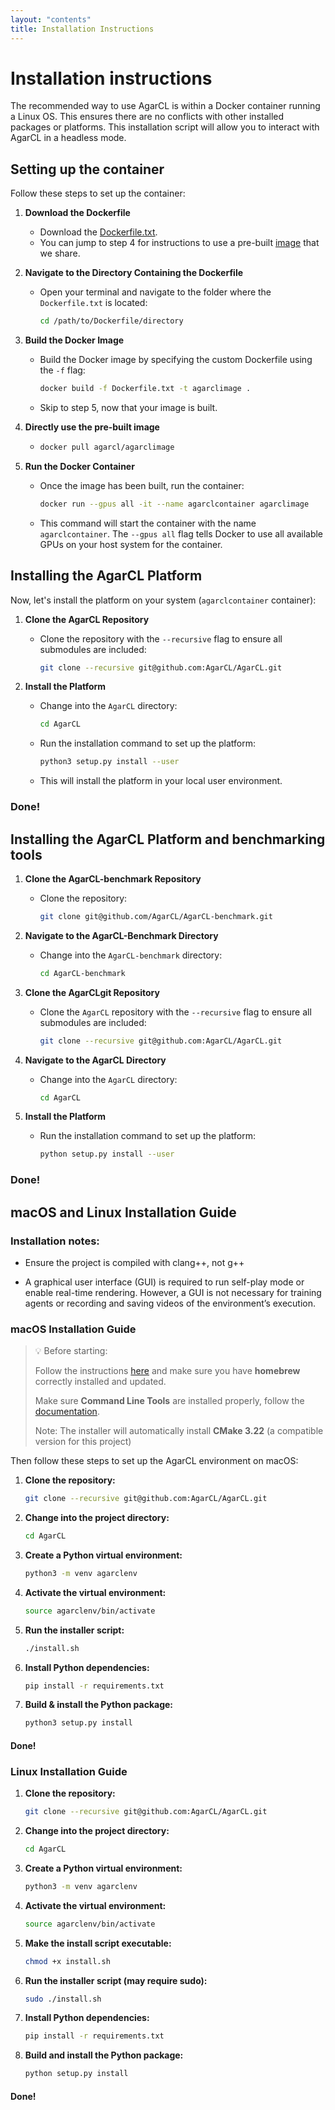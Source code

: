 ```yaml
---
layout: "contents"
title: Installation Instructions
---
```


# Installation instructions

The recommended way to use AgarCL is within a Docker container running a Linux OS. This ensures there are no conflicts with other installed packages or platforms. This installation script will allow you to interact with AgarCL in a headless mode.

## Setting up the container
Follow these steps to set up the container:

1. **Download the Dockerfile**
   - Download the [Dockerfile.txt](https://github.com/AgarCL/AgarCL/blob/master/Dockerfile.txt).
   - You can jump to step 4 for instructions to use a pre-built [image](https://hub.docker.com/repository/docker/agarcl/agarclimage/general) that we share.

2. **Navigate to the Directory Containing the Dockerfile**
   - Open your terminal and navigate to the folder where the `Dockerfile.txt` is located:
     ```bash
     cd /path/to/Dockerfile/directory
     ```

3. **Build the Docker Image**
   - Build the Docker image by specifying the custom Dockerfile using the `-f` flag:
     ```bash
     docker build -f Dockerfile.txt -t agarclimage .
     ```
   - Skip to step 5, now that your image is built.
4. **Directly use the pre-built image**
   - ```bash
     docker pull agarcl/agarclimage
     ```
5. **Run the Docker Container**
   - Once the image has been built, run the container:
     ```bash
     docker run --gpus all -it --name agarclcontainer agarclimage
     ```
   - This command will start the container with the name `agarclcontainer`. The `--gpus all` flag tells Docker to use all available GPUs on your host system for the container.

## Installing the AgarCL Platform

Now, let's install the platform on your system (`agarclcontainer` container):

1. **Clone the AgarCL Repository**
   - Clone the repository with the `--recursive` flag to ensure all submodules are included:
     ```bash
     git clone --recursive git@github.com:AgarCL/AgarCL.git
     ```

2. **Install the Platform**
   - Change into the `AgarCL` directory:
     ```bash
     cd AgarCL
     ```

   - Run the installation command to set up the platform:
     ```bash
     python3 setup.py install --user
     ```

   - This will install the platform in your local user environment.

### Done!

## Installing the AgarCL Platform and benchmarking tools

1. **Clone the AgarCL-benchmark Repository**
   - Clone the repository:
     ```bash
     git clone git@github.com/AgarCL/AgarCL-benchmark.git
     ```

2. **Navigate to the AgarCL-Benchmark Directory**
   - Change into the `AgarCL-benchmark` directory:
     ```bash
     cd AgarCL-benchmark
     ```

4. **Clone the AgarCLgit  Repository**
   - Clone the `AgarCL` repository with the `--recursive` flag to ensure all submodules are included:
     ```bash
     git clone --recursive git@github.com:AgarCL/AgarCL.git
     ```

5. **Navigate to the AgarCL Directory**
   - Change into the `AgarCL` directory:
     ```bash
     cd AgarCL
     ```

6. **Install the Platform**
   - Run the installation command to set up the platform:
     ```bash
     python setup.py install --user
     ```

### Done!

## macOS and Linux Installation Guide

### Installation notes:

- Ensure the project is compiled with clang++, not g++

- A graphical user interface (GUI) is required to run self-play mode or enable real-time rendering. However, a GUI is not necessary for training agents or recording and saving videos of the environment’s execution.

### macOS Installation Guide

> 💡 Before starting:
>
> Follow the instructions [here](https://brew.sh/) and make sure you have **homebrew** correctly installed and updated.
>
> Make sure **Command Line Tools** are installed properly, follow the [documentation](https://developer.apple.com/xcode/resources/).
>
> Note: The installer will automatically install **CMake 3.22** (a compatible version for this project)


Then follow these steps to set up the AgarCL environment on macOS:

1. **Clone the repository:**
   ```bash
   git clone --recursive git@github.com:AgarCL/AgarCL.git
   ```
2. **Change into the project directory:**
   ```bash
   cd AgarCL
   ```
3. **Create a Python virtual environment:**
   ```bash
   python3 -m venv agarclenv
   ```
4. **Activate the virtual environment:**
   ```bash
   source agarclenv/bin/activate
   ```
5. **Run the installer script:**
   ```bash
   ./install.sh
   ```
6. **Install Python dependencies:**
   ```bash
   pip install -r requirements.txt
   ```
7. **Build & install the Python package:**
   ```bash
   python3 setup.py install
    ```

#### Done!

### Linux Installation Guide

1. **Clone the repository:**
   ```bash
   git clone --recursive git@github.com:AgarCL/AgarCL.git
   ```
2. **Change into the project directory:**
   ```bash
   cd AgarCL
   ```
3. **Create a Python virtual environment:**
   ```bash
   python3 -m venv agarclenv
   ```
4. **Activate the virtual environment:**
   ```bash
   source agarclenv/bin/activate
   ```
5. **Make the install script executable:**
   ```bash
   chmod +x install.sh
   ```

6. **Run the installer script (may require sudo):**
   ```bash
   sudo ./install.sh
   ```
7. **Install Python dependencies:**
   ```bash
   pip install -r requirements.txt
   ```
8. **Build and install the Python package:**
   ```bash
   python setup.py install
   ```
#### Done!
